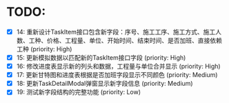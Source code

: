 # TODO:

- [x] 14: 重新设计TaskItem接口包含新字段：序号、施工工序、施工方式、施工人数、工种、价格、工程量、单位、开始时间、结束时间、是否加班、直接依赖工种 (priority: High)
- [x] 15: 更新模拟数据以匹配新的TaskItem接口字段 (priority: High)
- [x] 16: 修改进度表显示新的列头和数据，工程量与单位合并显示 (priority: High)
- [x] 17: 更新甘特图和进度表根据是否加班字段显示不同颜色 (priority: Medium)
- [x] 18: 更新TaskDetailModal弹窗显示新字段信息 (priority: Medium)
- [x] 19: 测试新字段结构的完整功能 (priority: Low)

